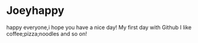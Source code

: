 # Joeyhappy
happy everyone,i hope you have a nice day!
My first day with Github
I like coffee;pizza;noodles and so on!
